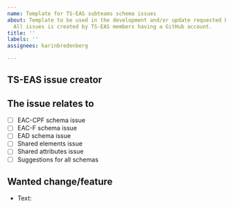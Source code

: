 ```yaml
---
name: Template for TS-EAS subteams schema issues
about: Template to be used in the development and/or update requested by TS-EAS subteams.
  All issues is created by TS-EAS members having a GitHub account.
title: ''
labels: ''
assignees: karinbredenberg

---
```


<!--- Provide a general summary of the issue in the Title above -->
## TS-EAS issue creator
<!--- State your name and team. -->

## The issue relates to
<!--- Make an 'x' replacing the ' ' (space) inside the brackets to mark your choice. -->
- [ ] EAC-CPF schema issue
- [ ] EAC-F schema issue
- [ ] EAD schema issue
- [ ] Shared elements issue
- [ ] Shared attributes issue
- [ ] Suggestions for all schemas

## Wanted change/feature
<!--- Describe the  elements and attributes being created or changed -->
<!--- If possible point to the TL correct place -->
<!--- Write your text after the "Text:" -->
* Text:
